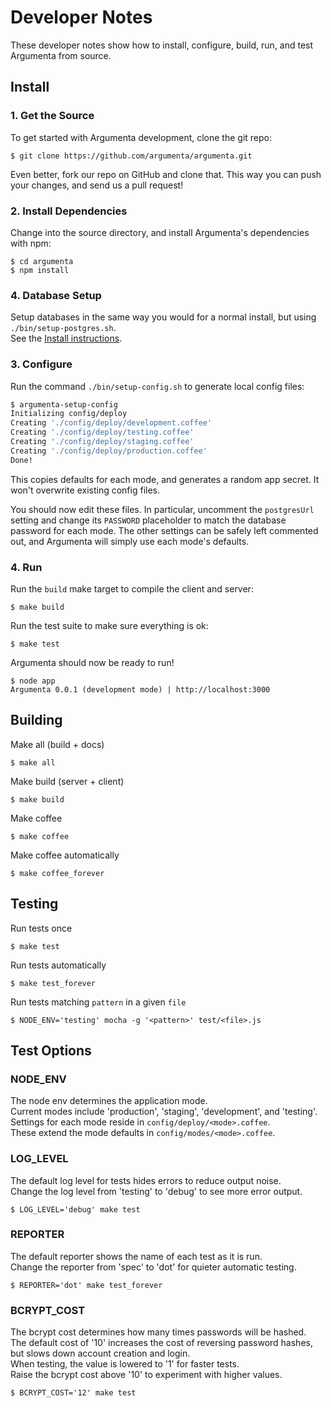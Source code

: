 
# Developer Notes

These developer notes show how to install, configure, build, run, and test Argumenta from source.

## Install

### 1. Get the Source

To get started with Argumenta development, clone the git repo:

```shell
$ git clone https://github.com/argumenta/argumenta.git
```

Even better, fork our repo on GitHub and clone that. This way you can push your changes, and send us a pull request!

### 2. Install Dependencies

Change into the source directory, and install Argumenta's dependencies with npm:

```shell
$ cd argumenta
$ npm install
```
### 4. Database Setup

Setup databases in the same way you would for a normal install, but using `./bin/setup-postgres.sh`.  
See the [Install instructions][Install].

[Install]: ./README.Install.markdown

### 3. Configure

Run the command `./bin/setup-config.sh` to generate local config files:

```bash
$ argumenta-setup-config
Initializing config/deploy
Creating './config/deploy/development.coffee'
Creating './config/deploy/testing.coffee'
Creating './config/deploy/staging.coffee'
Creating './config/deploy/production.coffee'
Done!
```

This copies defaults for each mode, and generates a random app secret. It won't overwrite existing config files.

You should now edit these files. In particular, uncomment the `postgresUrl` setting and change its `PASSWORD` placeholder to match the database password for each mode. The other settings can be safely left commented out, and Argumenta will simply use each mode's defaults.

### 4. Run

Run the `build` make target to compile the client and server:

```shell
$ make build
```

Run the test suite to make sure everything is ok:

```shell
$ make test
```

Argumenta should now be ready to run!

```shell
$ node app
Argumenta 0.0.1 (development mode) | http://localhost:3000
```

## Building

Make all (build + docs)

```shell
$ make all
```

Make build (server + client)

```shell
$ make build
```

Make coffee

```shell
$ make coffee
```

Make coffee automatically

```shell
$ make coffee_forever
```

## Testing

Run tests once

```shell
$ make test
```

Run tests automatically

```shell
$ make test_forever
```

Run tests matching `pattern` in a given `file`

```shell
$ NODE_ENV='testing' mocha -g '<pattern>' test/<file>.js
```

## Test Options

### NODE_ENV

The node env determines the application mode.  
Current modes include 'production', 'staging', 'development', and 'testing'.  
Settings for each mode reside in `config/deploy/<mode>.coffee`.  
These extend the mode defaults in `config/modes/<mode>.coffee`.

### LOG_LEVEL

The default log level for tests hides errors to reduce output noise.  
Change the log level from 'testing' to 'debug' to see more error output.

```shell
$ LOG_LEVEL='debug' make test
```

### REPORTER

The default reporter shows the name of each test as it is run.  
Change the reporter from 'spec' to 'dot' for quieter automatic testing.

```shell
$ REPORTER='dot' make test_forever
```

### BCRYPT_COST

The bcrypt cost determines how many times passwords will be hashed.  
The default cost of '10' increases the cost of reversing password hashes, but slows down account creation and login.  
When testing, the value is lowered to '1' for faster tests.  
Raise the bcrypt cost above '10' to experiment with higher values.

```shell
$ BCRYPT_COST='12' make test
```
